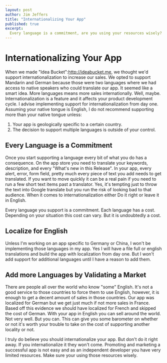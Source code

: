 ```yaml
---
layout: post
author: Jim Jeffers
title: "Internationalizing Your App"
published: true
excerpt:
  Every language is a commitment, are you using your resources wisely?
---
```


# Internationalizing Your App

When we made "Idea Bucket":http://ideabucket.me, we thought we'd support internationalization to increase our sales. We opted to support Mandarin and German because those were two languages where we had access to native speakers who could translate our app. It seemed like a smart idea. More languages means more sales internationally. Well, maybe. Internationalization is a feature and it affects your product development cycle. I advise implementing support for internationalization from day one. Assuming your native tongue is English, I do not recommend supporting more than your native tongue unless:

1. Your app is geologically specific to a certain country.
2. The decision to support multiple languages is outside of your control.

## Every Language is a Commitment

Once you start supporting a language every bit of what you do has a consequence. On the app store you need to translate your keywords, description, and every "What's new in this Release". In your app, every alert, error, form field, pretty much every piece of text you add needs to get translated. If you want to move quickly it can be a real pain if you need to run a few short text items past a translator. Yes, it's tempting just to throw the text into Google translate but you run the risk of looking bad to that audience. When it comes to internationalization either Do it right or leave it in English.

Every language you support is a commitment. Each language has a cost. Depending on your situation this cost can vary. But it is undoubtedly a cost.

## Localize for English

Unless I'm working on an app specific to Germany or China, I won't be implementing those languages in my app. Yes I will have a file full or english translations and build the app with localization from day one. But I won't add support for additional languages until I have a reason to add them.

## Add more Languages by Validating a Market

There are people all over the world who know "some" English. It's not a good service to those countries to force them to use English, however, it is enough to get a decent amount of sales in those countries. Our app was localized for German but we get just much if not more sales in France. Based off this evidence we should have localized for French and skipped the cost of German. With your app in English you can sell around the world. Not very well. But you can. This can give you some barometer on whether or not it's worth your trouble to take on the cost of supporting another locality or not.

I truly do believe you should internationalize your app. But don't do it right away. If you internationalize it they won't come. Promoting and marketing a successful app is not easy and as an independent developer you have very limited resources. Make sure your using those resources wisely.